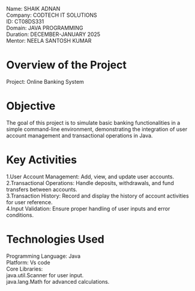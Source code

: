 Name: SHAIK ADNAN
<br>
Company: CODTECH IT SOLUTIONS
<br>
ID: CT08DS331
<br>
Domain: JAVA PROGRAMMING
<br>
Duration: DECEMBER-JANUARY 2025
<br>
Mentor: NEELA SANTOSH KUMAR
<h1> Overview of the Project</h1>
Project: Online Banking System
<h1> Objective</h1>
The goal of this project is to simulate basic banking functionalities in a simple command-line environment, demonstrating the integration of user account management and transactional operations in Java.
<br>
<h1> Key Activities</h1>
1.User Account Management: Add, view, and update user accounts.<br>
2.Transactional Operations: Handle deposits, withdrawals, and fund transfers between accounts.<br>
3.Transaction History: Record and display the history of account activities for user reference.<br>
4.Input Validation: Ensure proper handling of user inputs and error conditions.
<br>
<h1> Technologies Used</h1>
Programming Language: Java<br>
Platform: Vs code<br>
Core Libraries:<br>
java.util.Scanner for user input.<br>
java.lang.Math for advanced calculations.
